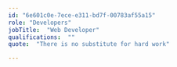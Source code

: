 ```yaml
---
id: "6e601c0e-7ece-e311-bd7f-00783af55a15"
role: "Developers"
jobTitle:  "Web Developer"
qualifications:  ""
quote:  "There is no substitute for hard work"

---
```


